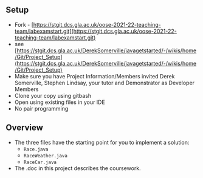 ## Setup
* Fork - [https://stgit.dcs.gla.ac.uk/oose-2021-22-teaching-team/labexamstart.git](https://stgit.dcs.gla.ac.uk/oose-2021-22-teaching-team/labexamstart.git)
* see [https://stgit.dcs.gla.ac.uk/DerekSomerville/javagetstarted/-/wikis/home/Git/Project_Setup](https://stgit.dcs.gla.ac.uk/DerekSomerville/javagetstarted/-/wikis/home/Git/Project_Setup)
* Make sure you have Project Information/Members invited Derek Somerville, Stephen Lindsay, your tutor and Demonstrator as Developer Members
* Clone your copy using gitbash
* Open using existing files in your IDE
* No pair programming

## Overview
* The three files have the starting point for you to implement a solution: 
  * ``Race.java`` 
  * ``RaceWeather.java``
  * ``RaceCar.java`` 
* The .doc in this project describes the coursework.
